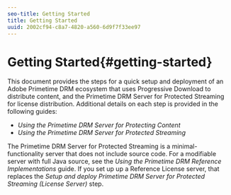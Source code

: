 ```yaml
---
seo-title: Getting Started
title: Getting Started
uuid: 2002cf94-c8a7-4820-a560-6d9f7f33ee97
---
```


# Getting Started{#getting-started}

This document provides the steps for a quick setup and deployment of an Adobe Primetime DRM ecosystem that uses Progressive Download to distribute content, and the Primetime DRM Server for Protected Streaming for license distribution. Additional details on each step is provided in the following guides:

* *Using the Primetime DRM Server for Protecting Content* 
* *Using the Primetime DRM Server for Protected Streaming*

The Primetime DRM Server for Protected Streaming is a minimal-functionality server that does not include source code. For a modifiable server with full Java source, see the *Using the Primetime DRM Reference Implementations* guide. If you set up up a Reference License server, that replaces the *Setup and deploy Primetime DRM Server for Protected Streaming (License Server)* step. 
